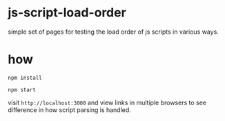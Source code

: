 js-script-load-order
====================

simple set of pages for testing the load order of js scripts in various ways.

# how

`npm install` 

`npm start`

visit `http://localhost:3000` and view links in multiple browsers to see difference in how script parsing is handled.